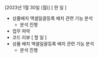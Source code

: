 [2023년 1월 30일 (월)]
[ 한 일 ]
* 상품배치  엑셀일괄등록 배치 관련 기능 분석
    * 분석 진행
* 업무 파악
* 코드 리뷰
[ 할 일 ]
* 상품 배치 엑셀일괄등록 배치 관련 기능 분석
    * 분석 진행
